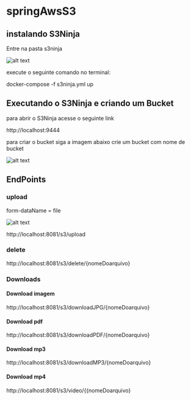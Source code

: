 # springAwsS3

## instalando S3Ninja

Entre na pasta s3ninja

![alt text](https://i.imgur.com/cIGtLXQ.png)

execute o seguinte comando no terminal:

docker-compose -f s3ninja.yml up

## Executando o S3Ninja e criando um Bucket

para abrir o S3Ninja acesse o seguinte link

http://localhost:9444


para criar o bucket siga a imagem abaixo
crie um bucket com nome de bucket


![alt text](https://i.imgur.com/G5qfMmU.png)


## EndPoints


### upload
form-dataName = file

![alt text](https://i.imgur.com/Qjnb29t.png)

http://localhost:8081/s3/upload

### delete

http://localhost:8081/s3/delete/{nomeDoarquivo}

### Downloads

#### Download imagem

http://localhost:8081/s3/downloadJPG/{nomeDoarquivo}

#### Download pdf

http://localhost:8081/s3/downloadPDF/{nomeDoarquivo}


#### Download mp3

http://localhost:8081/s3/downloadMP3/{nomeDoarquivo}

#### Download mp4

http://localhost:8081/s3/video/{{nomeDoarquivo}





